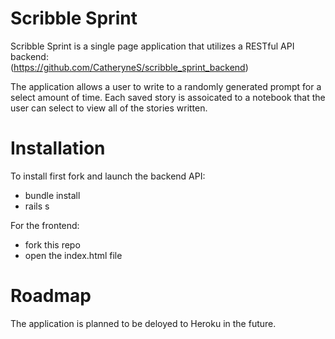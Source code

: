 # Scribble Sprint
Scribble Sprint is a single page application that utilizes a RESTful API backend:  
(https://github.com/CatheryneS/scribble_sprint_backend)

The application allows a user to write to a randomly generated prompt for a select amount of time. 
Each saved story is assoicated to a notebook that the user can select to view all of the stories written. 

# Installation 
To install first fork and launch the backend API: 
  - bundle install
  - rails s
  
For the frontend:
  - fork this repo
  - open the index.html file

# Roadmap
The application is planned to be deloyed to Heroku in the future.
